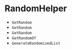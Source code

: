 # RandomHelper
- <code>GetRandom</code>
- <code>GetRandom</code>
- <code>GetRandom</code>
- <code>GetRandomOf</code>
- <code>GenerateRandomizedList</code>